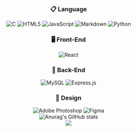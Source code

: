 <div align="center">
  <h3>📋 Language</h3>
  <img src="https://img.shields.io/badge/C-%2300599C.svg?style=flat-square&logo=c&logoColor=white" alt="C" />
  <img src="https://img.shields.io/badge/HTML5-%23E34F26.svg?style=flat-square&logo=html5&logoColor=white" alt="HTML5" />
  <img src="https://img.shields.io/badge/JavaScript-%23323330.svg?style=flat-square&logo=javascript&logoColor=%23F7DF1E" alt="JavaScript" />
  <img src="https://img.shields.io/badge/Markdown-%23000000.svg?style=flat-square&logo=markdown&logoColor=white" alt="Markdown" />
  <img src="https://img.shields.io/badge/Python-3670A0?style=flat-square&logo=python&logoColor=ffdd54" alt="Python" />
  <h3>🖥️ Front-End</h3>
  <img src="https://img.shields.io/badge/React-%23563D7C.svg?style=flat-square&logo=react&logoColor=white" alt="React" />
  <h3>💾 Back-End</h3>
  <img src="https://img.shields.io/badge/MySQL-%2300f.svg?style=flat-square&logo=mysql&logoColor=white" alt="MySQL" />
  <img src="https://img.shields.io/badge/Express.js-%23404d59.svg?style=flat-square&logo=express&logoColor=white" alt="Express.js" />
  <h3>🎨 Design</h3>
  <img src="https://img.shields.io/badge/Adobe%20Photoshop-%2331A8FF.svg?style=flat-square&logo=adobe%20photoshop&logoColor=white" alt="Adobe Photoshop" />
  <img src="https://img.shields.io/badge/Figma-%23F24E1E.svg?style=flat-square&logo=figma&logoColor=white" alt="Figma" />
</div>

<div align="center">
  <img src="https://github-readme-stats.vercel.app/api?username=w0oirke&show_icons=true&theme=radical" alt="Anurag's GitHub stats" />
</div>
 <div align="center">
      <a href="https://github.com/w0oirke">
      <img src="https://github-readme-stats.vercel.app/api/top-langs/?username=w0oirke&layout=compact&show_icons=true&hide_title=true&theme=nord"/>
      </a>
  </div>
